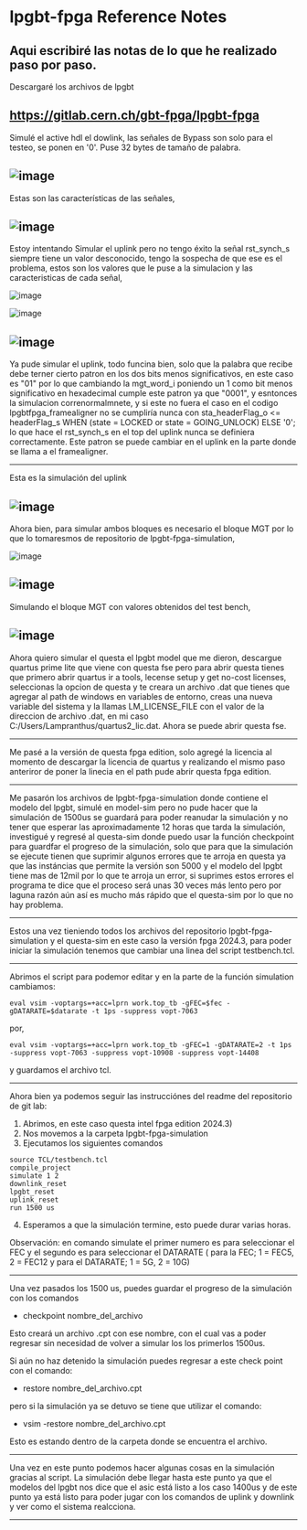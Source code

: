 # lpgbt-fpga Reference Notes
Aqui escribiré las notas de lo que he realizado paso por paso.
---
Descargaré los archivos de lpgbt

https://gitlab.cern.ch/gbt-fpga/lpgbt-fpga
---
Simulé el active hdl el dowlink, las señales de Bypass son solo para el testeo, se ponen en '0'. Puse 32 bytes de tamaño de palabra. 

![image](https://github.com/user-attachments/assets/3173137a-712f-4883-8561-267a87a447c2)
---
Estas son las características de las señales,

![image](https://github.com/user-attachments/assets/15c30fc9-e1d6-43ca-8d3d-5b6ff6fb56dd)
---
Estoy intentando Simular el uplink pero no tengo éxito la señal rst_synch_s siempre tiene un valor desconocido, tengo la sospecha de que ese es el problema, estos son los valores que le puse a la simulacion y las caracteristicas de cada señal,

![image](https://github.com/user-attachments/assets/94102e95-dcc6-4421-aa8e-934c593817be)

![image](https://github.com/user-attachments/assets/a9517300-15e8-47c4-a7fc-9602ec16fc70)

![image](https://github.com/user-attachments/assets/46edf82b-f692-417b-a081-cc546901486c)
---
Ya pude simular el uplink, todo funcina bien, solo que la palabra que recibe debe terner cierto patron en los dos bits menos significativos, en este caso es "01" por lo que cambiando la mgt_word_i poniendo un 1 como bit menos significativo en hexadecimal cumple este patron ya que "0001", y esntonces la simulacion correnormalmnete, y si este no fuera el caso en el codigo lpgbtfpga_framealigner no se cumpliría nunca con sta_headerFlag_o        <= headerFlag_s WHEN (state = LOCKED or state = GOING_UNLOCK) ELSE '0'; lo que hace el rst_synch_s en el top del uplink nunca se definiera correctamente.
Este patron se puede cambiar en el uplink en la parte donde se llama a el framealigner.

---
Esta es la simulación del uplink

![image](https://github.com/user-attachments/assets/5cd7293f-efaf-4552-b8e5-3a8ff9b78ab6)
---
Ahora bien, para simular ambos bloques es necesario el bloque MGT por lo que lo tomaresmos de repositorio de lpgbt-fpga-simulation,

![image](https://github.com/user-attachments/assets/ae20fa2c-622c-427a-a86d-e5c65bfcee93)

![image](https://github.com/user-attachments/assets/5885bb78-21cf-434d-94f6-4dafade5bef6)
---
Simulando el bloque MGT con valores obtenidos del test bench,

![image](https://github.com/user-attachments/assets/b354d496-b923-4a0d-a0c4-4de348976240)
---
Ahora quiero simular el questa el lpgbt model que me dieron, descargue quartus prime lite que viene con questa fse pero para abrir questa tienes que primero abrir quartus ir a tools, lecense setup y get no-cost licenses, seleccionas la opcion de questa y te creara un archivo .dat que tienes que agregar al path de windows en variables de entorno, creas una nueva variable del sistema y la llamas LM_LICENSE_FILE con el valor de la direccion de archivo .dat, en mi caso C:/Users/Lampranthus/quartus2_lic.dat.
Ahora se puede abrir questa fse.

---
Me pasé a la versión de questa fpga edition, solo agregé la licencia al momento de descargar la licencia de quartus y realizando el mismo paso anteriror de poner la linecia en el path pude abrir questa fpga edition.

---
Me pasarón los archivos de lpgbt-fpga-simulation donde contiene el modelo del lpgbt, simulé en model-sim pero no pude hacer que la simulación de 1500us se guardará para poder reanudar la simulación y no tener que esperar las aproximadamente 12 horas que tarda la simulación, investigué y regresé al questa-sim donde puedo usar la función checkpoint para guardfar el progreso de la simulación, solo que para que la simulación se ejecute tienen que suprimir algunos errores que te arroja en questa ya que las instáncias que permite la versión son 5000 y el modelo del lpgbt tiene mas de 12mil por lo que te arroja un error, si suprimes estos errores el programa te dice que el proceso será unas 30 veces más lento pero por laguna razón aún así es mucho más rápido que el questa-sim por lo que no hay problema.

---
Estos una vez tieniendo todos los archivos del repositorio lpgbt-fpga-simulation y el questa-sim en este caso la versión fpga 2024.3, para poder iniciar la simulación tenemos que cambiar una linea del script testbench.tcl.

---
Abrimos el script para podemor editar y en la parte de la función simulation cambiamos:
```
eval vsim -voptargs=+acc=lprn work.top_tb -gFEC=$fec -gDATARATE=$datarate -t 1ps -suppress vopt-7063
```    
por,
```
eval vsim -voptargs=+acc=lprn work.top_tb -gFEC=1 -gDATARATE=2 -t 1ps -suppress vopt-7063 -suppress vopt-10908 -suppress vopt-14408
```
y guardamos el archivo tcl.

---
Ahora bien ya podemos seguir las instrucciónes del readme del repositorio de git lab:

1. Abrimos, en este caso questa intel fpga edition 2024.3)
2. Nos movemos a la carpeta lpgbt-fpga-simulation
3. Ejecutamos los siguientes comandos
```
source TCL/testbench.tcl
compile_project
simulate 1 2
downlink_reset
lpgbt_reset
uplink_reset
run 1500 us
```
4. Esperamos a que la simulación termine, esto puede durar varias horas.

Observación: en comando simulate el primer numero es para seleccionar el FEC y el segundo es para seleccionar el DATARATE ( para la FEC; 1 = FEC5, 2 = FEC12 y para el DATARATE; 1 = 5G, 2 = 10G)

---
Una vez pasados los 1500 us, puedes guardar el progreso de la simulación con los comandos

- checkpoint nombre_del_archivo

Esto creará un archivo .cpt con ese nombre, con el cual vas a poder regresar sin necesidad de volver a simular los los primerlos 1500us.

Si aún no haz detenido la simulación puedes regresar a este check point con el comando:

- restore nombre_del_archivo.cpt

pero si la simulación ya se detuvo se tiene que utilizar el comando:

- vsim -restore nombre_del_archivo.cpt

Esto es estando dentro de la carpeta donde se encuentra el archivo.

---
Una vez en este punto podemos hacer algunas cosas en la simulación gracias al script.
La simulación debe llegar hasta este punto ya que el modelos del lpgbt nos dice que el asic está listo a los caso 1400us y de este punto ya está listo para poder jugar con los comandos de uplink y downlink y ver como el sistema realcciona.

---



